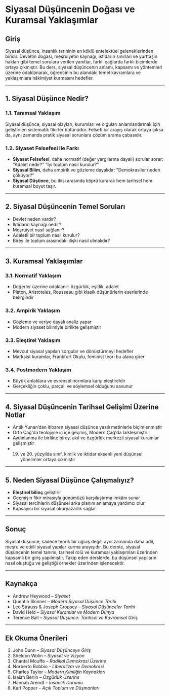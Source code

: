 # Siyasal Düşüncenin Doğası ve Kuramsal Yaklaşımlar

## Giriş

Siyasal düşünce, insanlık tarihinin en köklü entelektüel geleneklerinden biridir. Devletin doğası, meşruiyetin kaynağı, iktidarın sınırları ve yurttaşın hakları gibi temel sorulara verilen yanıtlar, farklı çağlarda farklı biçimlerde ortaya çıkmıştır. Bu ders, siyasal düşüncenin anlamı, kapsamı ve yöntemleri üzerine odaklanarak, öğrencinin bu alandaki temel kavramlara ve yaklaşımlara hâkimiyet kurmasını hedefler.

---

## 1. Siyasal Düşünce Nedir?

### 1.1. Tanımsal Yaklaşım

Siyasal düşünce, siyasal olayları, kurumları ve olguları anlamlandırmak için geliştirilen sistematik fikirler bütünüdür. Felsefi bir arayış olarak ortaya çıksa da, aynı zamanda pratik siyasal sorunlara çözüm arama çabasıdır.

### 1.2. Siyaset Felsefesi ile Farkı

- **Siyaset Felsefesi**, daha normatif (değer yargılarına dayalı) sorular sorar: "Adalet nedir?" "İyi toplum nasıl kurulur?"
- **Siyasal Bilim**, daha ampirik ve gözleme dayalıdır: "Demokrasiler neden çöküyor?"
- **Siyasal Düşünce**, bu ikisi arasında köprü kurarak hem tarihsel hem kuramsal boyut taşır.

---

## 2. Siyasal Düşüncenin Temel Soruları

- Devlet neden vardır?
- İktidarın kaynağı nedir?
- Meşruiyet nasıl sağlanır?
- Adaletli bir toplum nasıl kurulur?
- Birey ile toplum arasındaki ilişki nasıl olmalıdır?

---

## 3. Kuramsal Yaklaşımlar

### 3.1. Normatif Yaklaşım

- Değerler üzerine odaklanır: özgürlük, eşitlik, adalet
- Platon, Aristoteles, Rousseau gibi klasik düşünürlerin eserlerinde belirgindir

### 3.2. Ampirik Yaklaşım

- Gözleme ve veriye dayalı analiz yapar
- Modern siyaset bilimiyle birlikte gelişmiştir

### 3.3. Eleştirel Yaklaşım

- Mevcut siyasal yapıları sorgular ve dönüştürmeyi hedefler
- Marksist kuramlar, Frankfurt Okulu, feminist teori bu alana girer

### 3.4. Postmodern Yaklaşım

- Büyük anlatılara ve evrensel normlara karşı eleştireldir
- Gerçekliğin çoklu, parçalı ve söylemsel olduğunu savunur

---

## 4. Siyasal Düşüncenin Tarihsel Gelişimi Üzerine Notlar

- Antik Yunan’dan itibaren siyasal düşünce yazılı metinlerle biçimlenmiştir
- Orta Çağ'da teolojiyle iç içe geçmiş, Modern Çağ'da laikleşmiştir
- Aydınlanma ile birlikte birey, akıl ve özgürlük merkezli siyasal kuramlar gelişmiştir
- 19. ve 20. yüzyılda sınıf, kimlik ve iktidar eksenli yeni düşünsel yönelimler ortaya çıkmıştır

---

## 5. Neden Siyasal Düşünce Çalışmalıyız?

- **Eleştirel bilinç** geliştirir
- Geçmişin fikir mirasıyla günümüzü karşılaştırma imkânı sunar
- Siyasal tercihlerin düşünsel arka planını anlamaya yardımcı olur
- Kapsayıcı bir siyasal okuryazarlık sağlar

---

## Sonuç

Siyasal düşünce, sadece teorik bir uğraş değil; aynı zamanda daha adil, meşru ve etkili siyasal yapılar kurma arayışıdır. Bu derste, siyasal düşüncenin temel tanımı, tarihsel rolü ve kuramsal yaklaşımları üzerinden kapsamlı bir giriş yapılmıştır. Takip eden derslerde, bu düşünsel yapıların nasıl oluştuğu ve geliştiği örnekler üzerinden işlenecektir.

---

## Kaynakça

- Andrew Heywood – _Siyaset_
- Quentin Skinner – _Modern Siyasal Düşünce Tarihi_
- Leo Strauss & Joseph Cropsey – _Siyasal Düşünceler Tarihi_
- David Held – _Siyasal Kuramlar ve Modern Dünya_
- Terence Ball – _Siyasal Düşünce: Tarihsel ve Kavramsal Giriş_

---

## Ek Okuma Önerileri

1. John Dunn – _Siyasal Düşünceye Giriş_
2. Sheldon Wolin – _Siyaset ve Vizyon_
3. Chantal Mouffe – _Radikal Demokrasi Üzerine_
4. Norberto Bobbio – _Liberalizm ve Demokrasi_
5. Charles Taylor – _Modern Kimliğin Kaynakları_
6. Isaiah Berlin – _Özgürlük Üzerine_
7. Hannah Arendt – _İnsanlık Durumu_
8. Karl Popper – _Açık Toplum ve Düşmanları_
